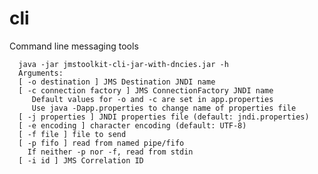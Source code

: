 # cli
Command line messaging tools

      java -jar jmstoolkit-cli-jar-with-dncies.jar -h
      Arguments:
      [ -o destination ] JMS Destination JNDI name
      [ -c connection factory ] JMS ConnectionFactory JNDI name
         Default values for -o and -c are set in app.properties
         Use java -Dapp.properties to change name of properties file
      [ -j properties ] JNDI properties file (default: jndi.properties)
      [ -e encoding ] character encoding (default: UTF-8)
      [ -f file ] file to send
      [ -p fifo ] read from named pipe/fifo
        If neither -p nor -f, read from stdin
      [ -i id ] JMS Correlation ID
